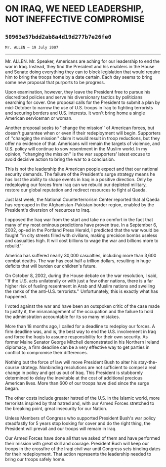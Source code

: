 # ON IRAQ, WE NEED LEADERSHIP, NOT INEFFECTIVE COMPROMISE
## `50963e57bdd2ab8a4d19d277b7e26fe0`
`Mr. ALLEN — 19 July 2007`

---


Mr. ALLEN. Mr. Speaker, Americans are aching for our leadership to 
end the war in Iraq. Instead, they find the President and his enablers 
in the House and Senate doing everything they can to block legislation 
that would require him to bring the troops home by a date certain. Each 
day seems to bring some new proposal that purports to be progress.

Upon examination, however, they leave the President free to pursue 
his discredited policies and serve his diversionary tactics by 
politicians searching for cover. One proposal calls for the President 
to submit a plan by mid-October to narrow the use of U.S. troops in 
Iraq to fighting terrorists and securing borders and U.S. interests. It 
won't bring home a single American serviceman or woman.

Another proposal seeks to ''change the mission'' of American forces, 
but doesn't guarantee when or even if their redeployment will begin. 
Supporters of ''changing the mission'' claim it would result in troop 
reductions, but they offer no evidence of that. Americans will remain 
the targets of violence, and U.S. policy will continue to sow 
resentment in the Muslim world. In my opinion, ''changing the mission'' 
is the war supporters' latest excuse to avoid decisive action to bring 
the war to a conclusion.

This is not the leadership the American people expect and that our 
national security demands. The failure of the President's surge 
strategy means he has lost the ability to shape events in Iraq in a 
positive direction. Only by redeploying our forces from Iraq can we 
rebuild our depleted military, restore our global reputation and 
redirect resources to fight al Qaeda.

Just last week, the National Counterterrorism Center reported that al 
Qaeda has regrouped in the Afghanistan-Pakistan border region, enabled 
by the President's diversion of resources to Iraq.

I opposed the Iraq war from the start and take no comfort in the fact 
that many of my most ominous predictions have proven true. In a 
September 6, 2002, op-ed in the Portland Press Herald, I predicted that 
the war would be fought ''in city streets filled with civilians, making 
precision bombs useless and casualties high. It will cost billions to 
wage the war and billions more to rebuild.''

America has suffered nearly 30,000 casualties, including more than 
3,600 combat deaths. The war has cost half a trillion dollars, 
resulting in huge deficits that will burden our children's future.

On October 8, 2002, during the House debate on the war resolution, I 
said, ''If the U.S. acts unilaterally or with just a few other nations, 
there is a far higher risk of fueling resentment in Arab and Muslim 
nations and swelling the ranks of the anti-U.S. terrorists.'' 
Unfortunately, this is exactly what has happened.

I voted against the war and have been an outspoken critic of the case 
made to justify it, the mismanagement of the occupation and the failure 
to hold the administration accountable for its so many mistakes.

More than 18 months ago, I called for a deadline to redeploy our 
forces. A firm deadline was, and is, the best way to end the U.S. 
involvement in Iraq and force the Iraqis to assume responsibility for 
their own security. As former Maine Senator George Mitchell 
demonstrated in his Northern Ireland diplomacy, a firm deadline can be 
a very effective way to get parties in conflict to compromise their 
differences.

Nothing but the force of law will move President Bush to alter his 
stay-the-course strategy. Nonbinding resolutions are not sufficient to 
compel a real change in policy and get us out of Iraq. This President 
is stubbornly determined to delay the inevitable at the cost of 
additional precious American lives. More than 600 of our troops have 
died since the surge began.

The other costs include greater hatred of the U.S. in the Islamic 
world, more terrorists inspired by that hatred and, with our Armed 
Forces stretched to the breaking point, great insecurity for our 
Nation.

Unless Members of Congress who supported President Bush's war policy 
steadfastly for 5 years stop looking for cover and do the right thing, 
the President will prevail and our troops will remain in Iraq.

Our Armed Forces have done all that we asked of them and have 
performed their mission with great skill and courage. President Bush 
will keep our troops in the crossfire of the Iraqi civil war until 
Congress sets binding dates for their redeployment. That action 
represents the leadership needed to bring our troops safely home.
